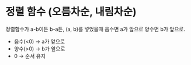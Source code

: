 # 정렬 함수 (오름차순, 내림차순)

정렬함수가 a-b이든 b-a든, (a, b)를 넣었을때 음수면 a가 앞으로 양수면 b가 앞으로.

- 음수(<0) → a가 앞으로
- 양수(>0) → b가 앞으로
- 0 → 순서 유지

